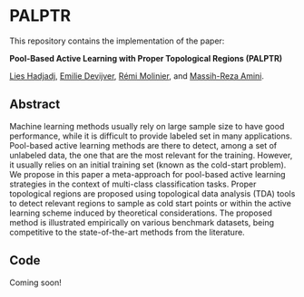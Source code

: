 # PALPTR

This repository contains the implementation of the paper:

**Pool-Based Active Learning with Proper Topological Regions (PALPTR)**

[Lies Hadjadj](https://orcid.org/0000-0002-7926-656X), [Emilie Devijver](http://ama.liglab.fr/~devijvee/), [Rémi Molinier](https://www-fourier.ujf-grenoble.fr/~molinier/), and [Massih-Reza Amini](http://ama.liglab.fr/~amini/).



## Abstract
Machine learning methods usually rely on large sample size to have good performance, while it is difficult to provide labeled set in many applications. Pool-based active learning methods are there to detect, among a set of unlabeled data, the one that are the most relevant for the training. However, it usually relies on an initial training set (known as the cold-start problem). We propose in this paper a meta-approach for pool-based active learning strategies in the context of multi-class classification tasks. Proper topological regions are proposed using topological data analysis (TDA) tools to detect relevant regions to sample as cold start points or within the active learning scheme induced by theoretical considerations. The proposed method is illustrated empirically on various benchmark datasets, being competitive to the state-of-the-art methods from the literature.



## Code
Coming soon!
